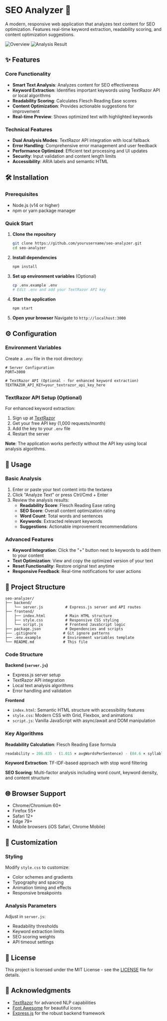 # SEO Analyzer 🚀

A modern, responsive web application that analyzes text content for SEO optimization. Features real-time keyword extraction, readability scoring, and content optimization suggestions.

![Overview](overview.png)
![Analysis Result](analysis.png)


## ✨ Features

### Core Functionality
- **Smart Text Analysis**: Analyzes content for SEO effectiveness
- **Keyword Extraction**: Identifies important keywords using TextRazor API or local algorithms
- **Readability Scoring**: Calculates Flesch Reading Ease scores
- **Content Optimization**: Provides actionable suggestions for improvement
- **Real-time Preview**: Shows optimized text with highlighted keywords

### Technical Features
- **Dual Analysis Modes**: TextRazor API integration with local fallback
- **Error Handling**: Comprehensive error management and user feedback
- **Performance Optimized**: Efficient text processing and UI updates
- **Security**: Input validation and content length limits
- **Accessibility**: ARIA labels and semantic HTML

## 🛠 Installation

### Prerequisites
- Node.js (v14 or higher)
- npm or yarn package manager

### Quick Start

1. **Clone the repository**
   ```bash
   git clone https://github.com/yourusername/seo-analyzer.git
   cd seo-analyzer
   ```

2. **Install dependencies**
   ```bash
   npm install
   ```

3. **Set up environment variables** (Optional)
   ```bash
   cp .env.example .env
   # Edit .env and add your TextRazor API key
   ```

4. **Start the application**
   ```bash
   npm start
   ```

5. **Open your browser**
   Navigate to `http://localhost:3000`

## ⚙️ Configuration

### Environment Variables

Create a `.env` file in the root directory:

```env
# Server Configuration
PORT=3000

# TextRazor API (Optional - for enhanced keyword extraction)
TEXTRAZOR_API_KEY=your_textrazor_api_key_here
```

### TextRazor API Setup (Optional)

For enhanced keyword extraction:

1. Sign up at [TextRazor](https://www.textrazor.com/)
2. Get your free API key (1,000 requests/month)
3. Add the key to your `.env` file
4. Restart the server

**Note**: The application works perfectly without the API key using local analysis algorithms.

## 🚀 Usage

### Basic Analysis
1. Enter or paste your text content into the textarea
2. Click "Analyze Text" or press Ctrl/Cmd + Enter
3. Review the analysis results:
   - **Readability Score**: Flesch Reading Ease rating
   - **SEO Score**: Overall content optimization rating
   - **Word Count**: Total words and sentences
   - **Keywords**: Extracted relevant keywords
   - **Suggestions**: Actionable improvement recommendations

### Advanced Features
- **Keyword Integration**: Click the "+" button next to keywords to add them to your content
- **Text Optimization**: View and copy the optimized version of your text
- **Reset Functionality**: Restore original text anytime
- **Responsive Feedback**: Real-time notifications for user actions

## 📁 Project Structure

```
seo-analyzer/
├── backend/
│   └── server.js          # Express.js server and API routes
├── frontend/
│   ├── index.html         # Main HTML structure
│   ├── style.css          # Responsive CSS styling
│   └── script.js          # Frontend JavaScript logic
├── package.json           # Dependencies and scripts
├── .gitignore            # Git ignore patterns
├── .env.example          # Environment variables template
└── README.md             # This file
```


### Code Structure

**Backend (`server.js`)**
- Express.js server setup
- TextRazor API integration
- Local text analysis algorithms
- Error handling and validation

**Frontend**
- `index.html`: Semantic HTML structure with accessibility features
- `style.css`: Modern CSS with Grid, Flexbox, and animations
- `script.js`: Vanilla JavaScript with async/await and DOM manipulation

### Key Algorithms

**Readability Calculation**: Flesch Reading Ease formula
```javascript
readability = 206.835 - (1.015 × avgWordsPerSentence) - (84.6 × syllablesPerWord)
```

**Keyword Extraction**: TF-IDF-based approach with stop word filtering

**SEO Scoring**: Multi-factor analysis including word count, keyword density, and content structure

## 🌐 Browser Support

- Chrome/Chromium 60+
- Firefox 55+
- Safari 12+
- Edge 79+
- Mobile browsers (iOS Safari, Chrome Mobile)

## 🎨 Customization

### Styling
Modify `style.css` to customize:
- Color schemes and gradients
- Typography and spacing
- Animation timing and effects
- Responsive breakpoints

### Analysis Parameters
Adjust in `server.js`:
- Readability thresholds
- Keyword extraction limits
- SEO scoring weights
- API timeout settings


## 📄 License

This project is licensed under the MIT License - see the [LICENSE](LICENSE) file for details.

## 🙏 Acknowledgments

- [TextRazor](https://www.textrazor.com/) for advanced NLP capabilities
- [Font Awesome](https://fontawesome.com/) for beautiful icons
- [Express.js](https://expressjs.com/) for the robust backend framework

